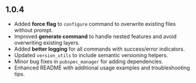 ## 1.0.4

* Added **force flag** to `configure` command to overwrite existing files without prompt.
* Improved **generate command** to handle nested features and avoid overwriting existing layers.
* Added **better logging** for all commands with success/error indicators.
* Updated `version_utils` to include semantic versioning helpers.
* Minor bug fixes in `pubspec_manager` for adding dependencies.
* Enhanced README with additional usage examples and troubleshooting tips.